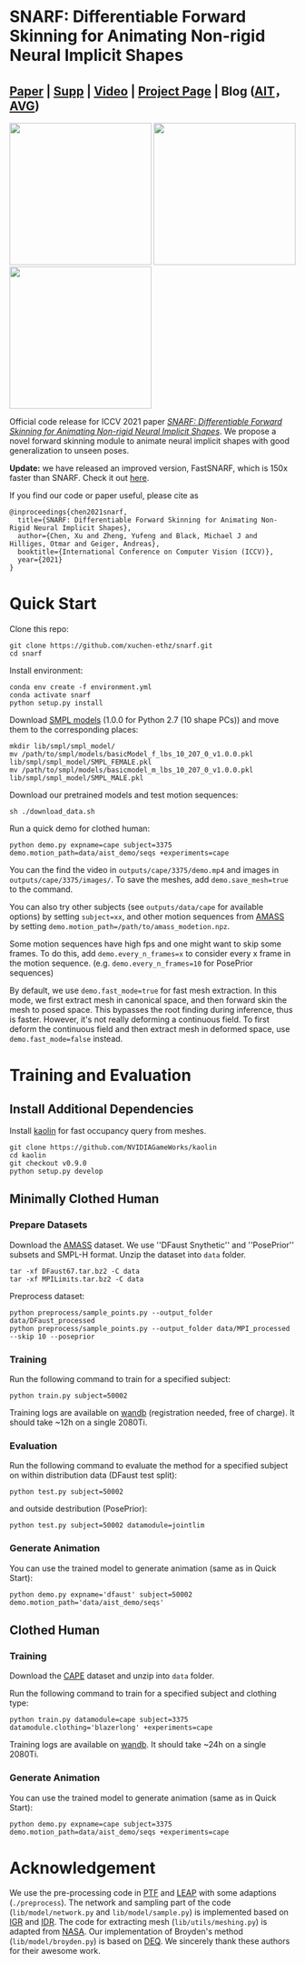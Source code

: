 # SNARF: Differentiable Forward Skinning for Animating Non-rigid Neural Implicit Shapes
## [Paper](https://arxiv.org/pdf/2104.03953.pdf) | [Supp](https://bit.ly/3t1Tk6F) | [Video](https://youtu.be/rCEpFTKjFHE) | [Project Page](https://xuchen-ethz.github.io/snarf) | Blog ([AIT](https://eth-ait.medium.com/animate-implicit-shapes-with-forward-skinning-c7ebbf355694)，[AVG](https://autonomousvision.github.io/snarf/))


<img src="assets/1.gif" width="250" height="250"/> <img src="assets/2.gif" width="250" height="250"/> <img src="assets/3.gif" width="250" height="250"/>

Official code release for ICCV 2021 paper [*SNARF: Differentiable Forward Skinning for Animating Non-rigid Neural Implicit Shapes*](https://arxiv.org/pdf/2104.03953.pdf). We propose a novel forward skinning module to animate neural implicit shapes with good generalization to unseen poses.

**Update:** we have released an improved version, FastSNARF, which is 150x faster than SNARF. Check it out [here](https://github.com/xuchen-ethz/fast-snarf).

If you find our code or paper useful, please cite as
```
@inproceedings{chen2021snarf,
  title={SNARF: Differentiable Forward Skinning for Animating Non-Rigid Neural Implicit Shapes},
  author={Chen, Xu and Zheng, Yufeng and Black, Michael J and Hilliges, Otmar and Geiger, Andreas},
  booktitle={International Conference on Computer Vision (ICCV)},
  year={2021}
}
```

# Quick Start
Clone this repo:
```
git clone https://github.com/xuchen-ethz/snarf.git
cd snarf
```

Install environment:
```
conda env create -f environment.yml
conda activate snarf
python setup.py install
```


Download [SMPL models](https://smpl.is.tue.mpg.de) (1.0.0 for Python 2.7 (10 shape PCs)) and move them to the corresponding places:
```
mkdir lib/smpl/smpl_model/
mv /path/to/smpl/models/basicModel_f_lbs_10_207_0_v1.0.0.pkl lib/smpl/smpl_model/SMPL_FEMALE.pkl
mv /path/to/smpl/models/basicmodel_m_lbs_10_207_0_v1.0.0.pkl lib/smpl/smpl_model/SMPL_MALE.pkl
```

Download our pretrained models and test motion sequences: 
```
sh ./download_data.sh
```

Run a quick demo for clothed human:
```
python demo.py expname=cape subject=3375 demo.motion_path=data/aist_demo/seqs +experiments=cape
```
You can the find the video in `outputs/cape/3375/demo.mp4` and images in `outputs/cape/3375/images/`. To save the meshes, add `demo.save_mesh=true` to the command.

You can also try other subjects (see `outputs/data/cape` for available options) by setting `subject=xx`, and other motion sequences from [AMASS](https://amass.is.tue.mpg.de/download.php) by setting `demo.motion_path=/path/to/amass_modetion.npz`.

Some motion sequences have high fps and one might want to skip some frames. To do this, add `demo.every_n_frames=x` to consider every x frame in the motion sequence. (e.g. `demo.every_n_frames=10` for PosePrior sequences) 

By default, we use `demo.fast_mode=true` for fast mesh extraction. In this mode, we first extract mesh in canonical space, and then forward skin the mesh to posed space. This bypasses the root finding during inference, thus is faster. However, it's not really deforming a continuous field. To first deform the continuous field and then extract mesh in deformed space, use `demo.fast_mode=false` instead.

# Training and Evaluation

## Install Additional Dependencies
Install [kaolin](https://kaolin.readthedocs.io/en/latest/notes/installation.html) for fast occupancy query from meshes.
```
git clone https://github.com/NVIDIAGameWorks/kaolin
cd kaolin
git checkout v0.9.0
python setup.py develop
```
## Minimally Clothed Human
### Prepare Datasets
Download the [AMASS](https://amass.is.tue.mpg.de/download.php) dataset. We use ''DFaust Snythetic'' and ''PosePrior'' subsets and SMPL-H format. Unzip the dataset into `data` folder.
```
tar -xf DFaust67.tar.bz2 -C data
tar -xf MPILimits.tar.bz2 -C data
```

Preprocess dataset:
```
python preprocess/sample_points.py --output_folder data/DFaust_processed
python preprocess/sample_points.py --output_folder data/MPI_processed --skip 10 --poseprior
```


### Training
Run the following command to train for a specified subject:
```
python train.py subject=50002
```
Training logs are available on [wandb](https://wandb.ai/home) (registration needed, free of charge). It should take ~12h on a single 2080Ti.

### Evaluation
Run the following command to evaluate the method for a specified subject on within distribution data (DFaust test split):
```
python test.py subject=50002
```
and outside destribution (PosePrior):
```
python test.py subject=50002 datamodule=jointlim
```

### Generate Animation
You can use the trained model to generate animation (same as in Quick Start):
```
python demo.py expname='dfaust' subject=50002 demo.motion_path='data/aist_demo/seqs'
```


## Clothed Human

### Training
Download the [CAPE](https://cape.is.tue.mpg.de/) dataset and unzip into `data` folder.

Run the following command to train for a specified subject and clothing type:
```
python train.py datamodule=cape subject=3375 datamodule.clothing='blazerlong' +experiments=cape  
```
Training logs are available on [wandb](https://wandb.ai/home). It should take ~24h on a single 2080Ti.

### Generate Animation
You can use the trained model to generate animation (same as in Quick Start):
```
python demo.py expname=cape subject=3375 demo.motion_path=data/aist_demo/seqs +experiments=cape
```

# Acknowledgement
We use the pre-processing code in [PTF](https://github.com/taconite/PTF) and [LEAP](https://github.com/neuralbodies/leap) with some adaptions (`./preprocess`). The network and sampling part of the code (`lib/model/network.py` and `lib/model/sample.py`) is implemented based on [IGR](https://github.com/amosgropp/IGR) and [IDR](https://github.com/lioryariv/idr). The code for extracting mesh (`lib/utils/meshing.py`) is adapted from [NASA](https://github.com/tensorflow/graphics/tree/master/tensorflow_graphics/projects/nasa). Our implementation of Broyden's method (`lib/model/broyden.py`) is based on [DEQ](https://github.com/locuslab/deq). We sincerely thank these authors for their awesome work.
